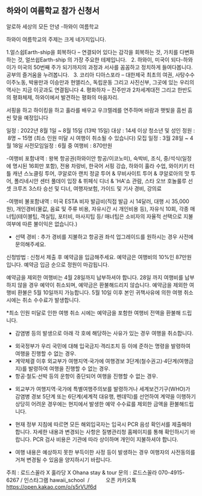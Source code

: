 ## 하와이 여름학교 참가 신청서
알로하 세상의 모든 안녕
-하와이 여름학교

하와이 여름학교의 주제는 크게 네가지입니다.

1.얼스쉽Earth-ship을 회복하다 – 연결되어 있다는 감각을 회복하는 것, 가치를 다변화하는 것, 얼쓰쉽Earth-ship 의 가장 주요한 테제입니다.  
2. 하와이, 미국이 되다-하와이가 미국의 50번째 주가 되기까지의 과정과 서사를 꼼꼼하고 정치하게 들여다봅니다. 공부의 즐거움을 누려봅니다.  
3. 코리아 디아스포라 – 대한제국 최초의 여권, 사탕수수 이주노동, 박용만과 이승만과 현앨리스, 독립운동 그리고 사진신부, 그곳에 있는 우리의 역사는 지금 이곳과도 연결됩니다
4. 평화하자 – 진주만과 2차세계대전 그리고 한반도의 평화체제, 하와이에서 발견하는 평화의 마음자리. 

서핑을 하고 
하이킹을 하고 
훌라를 배우고 
우크렐레를 연주하며
바람과 햇빛을 흠씬
흠씬 맞을 예정입니다

일정 : 2022년 8월 1일 ~ 8월 15일 (13박 15일)
대상 : 14세 이상 청소년 및 성인
정원 :  8명 ~ 15명 (최소 인원 미달 시 여행이 취소될 수 있습니다)
모집 일정 : 3월 28일 ~ 4월 18일
사전모임일정 : 6월 중
여행비 : 870만원 

-여행비 포함내역 : 왕복 항공권(하와이안 항공/이코노미), 숙박비, 조식, 중/석식(일정에 명시된 16회만 포함), 전용 차량비, 한국어 서핑 강습, 하와이 훌라 수업, 와이키키 터틀 캐년 스노클링 투어, 쿠알로아 랜치 정글 투어 & 무비사이트 투어 & 쿠알로아의 맛 투어, 폴리네시안 센터 풀데이 입장 & 뷔페식 디너 & 'HA'쇼 관람, 스타 오브 호놀룰루 선셋 크루즈 3스타 승선 및 디너, 여행자보험, 가이드 및 기사 경비, 강의료

-여행비 불포함내역 : 미국 ESTA 비자 발급비(직접 발급 시 14달러, 대행 시 35,000원), 개인경비(물값, 음료 및 주류 비용, 자유시간 시 개인비용 등), 자유식 10회, 각종 매너팁(테이블팁, 객실팁, 포터비, 마사지팁 등/ 매너팁은 소비자의 자율적 선택으로 지불여부에 따른 불이익은 없습니다.)

- 선택 경비 : 추가 경비를 지불하고 항공권 좌석 업그레이드를 원하시는 경우 사전에 문의해주세요. 

신청방법 : 신청서 제출 후 예약금을 입금해주세요. 예약금은 여행비의 10%인 87만원 입니다. 예약금 입금 순으로 정원이 마감됩니다.

예약금을 제외한 여행비는 4월 28일까지 납부하셔야 합니다. 28일 까지 여행비를 납부하지 않을 경우 예약이 취소되며, 예약금은 환불해드리지 않습니다. 예약금을 제외한 여행비 환불은 5월 10일까지 가능합니다. 5월 10일 이후 본인 귀책사유에 의한 여행 취소 시에는 취소 수수료가 발생합니다. 

*최소 인원 미달로 인한 여행 취소 시에는 예약금을 포함한 여행비 전액을 환불해 드립니다. 

* 감염병 등의 발생으로 아래 각 호에 해당하는 사유가 있는 경우 여행을 취소합니다.
- 외국정부가 우리 국민에 대해 입국금지·격리조치 등 이에 준하는 명령을 발령하여 여행을 진행할 수 없는 경우.
- 계약체결 이후 외교부가 여행지역·국가에 여행경보 3단계(철수권고)·4단계(여행금지)를 발령하여 여행을 진행할 수 없는 경우.
- 항공·철도·선박 등의 운항이 중단되어 여행을 진행할 수 없는 경우.
 
* 외교부가 여행지역·국가에 특별여행주의보를 발령하거나 세계보건기구(WHO)가 감염병 경보 5단계 또는 6단계(세계적 대유행, 펜데믹)를 선언하여 계약을 이행하기 상당히 어려운 경우에는 현지에서 발생한 예약 수수료를 제외한 금액을 환불해드립니다. 

* 현재 정부 지침에 따르면 모든 해외입국자는 입국시 PCR 음성 확인서를 제출해야 합니다. 자세한 내용과 변경되는 사항은 질병관리청 홈페이지를 통해 확인하시기 바랍니다. PCR 검사 비용은 기관에 따라 상이하며 개인이 지불하셔야 합니다. 

* 여행 내용은 예상하지 못한 부득이한 사정 등이 발생하는 경우 여행자의 사전동의를 거쳐 변경될 수 있음을 양지하시기 바랍니다.

주최 : 로드스꼴라 X 훌라당 X Ohana stay & tour
문의 : 로드스꼴라 070-4915-6267 / 인스타그램 hawaii_school  /
          오픈 카카오톡 <a href="https://open.kakao.com/o/s5rVUf6d" rel="noopener" class="external-link" target="_blank"><u>https://open.kakao.com/o/s5rVUf6d</u></a>